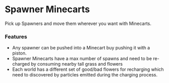 # Spawner Minecarts<!--$headerTitle--><!--$pmc:delete-->

Pick up Spawners and move them wherever you want with Minecarts.<!--$pmc:headerSize-->

### Features
- Any spawner can be pushed into a Minecart buy pushing it with a piston.
- Spawner Minecarts have a max number of spawns and need to be re-charged by consuming nearby tall grass and flowers
- Each world has a different set of good/bad flowers for recharging which need to discovered by particles emitted during the charging process.
